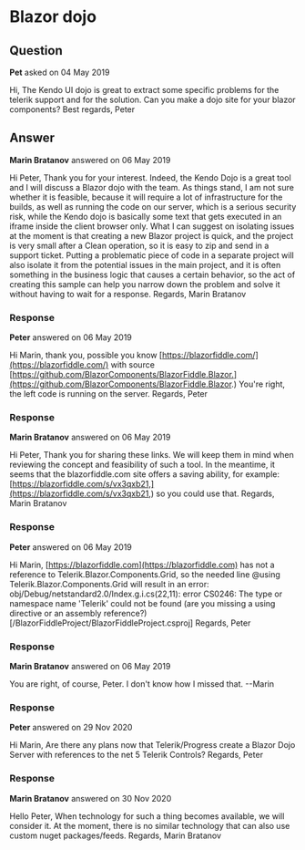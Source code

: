 # Blazor dojo

## Question

**Pet** asked on 04 May 2019

Hi, The Kendo UI dojo is great to extract some specific problems for the telerik support and for the solution. Can you make a dojo site for your blazor components? Best regards, Peter

## Answer

**Marin Bratanov** answered on 06 May 2019

Hi Peter, Thank you for your interest. Indeed, the Kendo Dojo is a great tool and I will discuss a Blazor dojo with the team. As things stand, I am not sure whether it is feasible, because it will require a lot of infrastructure for the builds, as well as running the code on our server, which is a serious security risk, while the Kendo dojo is basically some text that gets executed in an iframe inside the client browser only. What I can suggest on isolating issues at the moment is that creating a new Blazor project is quick, and the project is very small after a Clean operation, so it is easy to zip and send in a support ticket. Putting a problematic piece of code in a separate project will also isolate it from the potential issues in the main project, and it is often something in the business logic that causes a certain behavior, so the act of creating this sample can help you narrow down the problem and solve it without having to wait for a response. Regards, Marin Bratanov

### Response

**Peter** answered on 06 May 2019

Hi Marin, thank you, possible you know [https://blazorfiddle.com/](https://blazorfiddle.com/) with source [https://github.com/BlazorComponents/BlazorFiddle.Blazor.](https://github.com/BlazorComponents/BlazorFiddle.Blazor.) You're right, the left code is running on the server. Regards, Peter

### Response

**Marin Bratanov** answered on 06 May 2019

Hi Peter, Thank you for sharing these links. We will keep them in mind when reviewing the concept and feasibility of such a tool. In the meantime, it seems that the blazorfiddle.com site offers a saving ability, for example: [https://blazorfiddle.com/s/vx3qxb21,](https://blazorfiddle.com/s/vx3qxb21,) so you could use that. Regards, Marin Bratanov

### Response

**Peter** answered on 06 May 2019

Hi Marin, [https://blazorfiddle.com](https://blazorfiddle.com) has not a reference to Telerik.Blazor.Components.Grid, so the needed line @using Telerik.Blazor.Components.Grid will result in an error: obj/Debug/netstandard2.0/Index.g.i.cs(22,11): error CS0246: The type or namespace name 'Telerik' could not be found (are you missing a using directive or an assembly reference?) [/BlazorFiddleProject/BlazorFiddleProject.csproj] Regards, Peter

### Response

**Marin Bratanov** answered on 06 May 2019

You are right, of course, Peter. I don't know how I missed that. --Marin

### Response

**Peter** answered on 29 Nov 2020

Hi Marin, Are there any plans now that Telerik/Progress create a Blazor Dojo Server with references to the net 5 Telerik Controls? Regards, Peter

### Response

**Marin Bratanov** answered on 30 Nov 2020

Hello Peter, When technology for such a thing becomes available, we will consider it. At the moment, there is no similar technology that can also use custom nuget packages/feeds. Regards, Marin Bratanov
